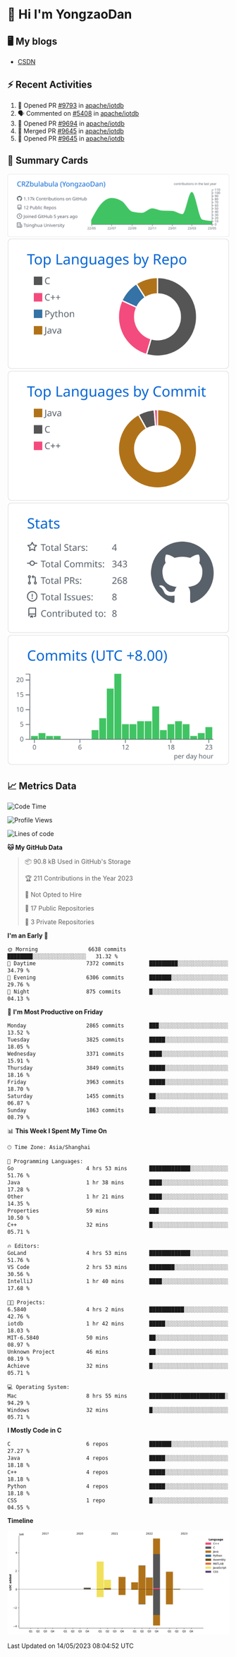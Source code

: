 # 👋 Hi I'm YongzaoDan

## 🖥 My blogs
  + [CSDN](https://blog.csdn.net/CRZbulabula?type=blog)

## ⚡ Recent Activities
<!--START_SECTION:activity-->
1. 💪 Opened PR [#9793](https://github.com/apache/iotdb/pull/9793) in [apache/iotdb](https://github.com/apache/iotdb)
2. 🗣 Commented on [#5408](https://github.com/apache/iotdb/issues/5408) in [apache/iotdb](https://github.com/apache/iotdb)
3. 💪 Opened PR [#9694](https://github.com/apache/iotdb/pull/9694) in [apache/iotdb](https://github.com/apache/iotdb)
4. 🎉 Merged PR [#9645](https://github.com/apache/iotdb/pull/9645) in [apache/iotdb](https://github.com/apache/iotdb)
5. 💪 Opened PR [#9645](https://github.com/apache/iotdb/pull/9645) in [apache/iotdb](https://github.com/apache/iotdb)
<!--END_SECTION:activity-->

## 🎑 Summary Cards

[![](https://raw.githubusercontent.com/CRZbulabula/CRZbulabula/main/profile-summary-card-output/github/0-profile-details.svg)](https://github.com/vn7n24fzkq/github-profile-summary-cards)
[![](https://raw.githubusercontent.com/CRZbulabula/CRZbulabula/main/profile-summary-card-output/github/1-repos-per-language.svg)](https://github.com/vn7n24fzkq/github-profile-summary-cards) [![](https://raw.githubusercontent.com/CRZbulabula/CRZbulabula/main/profile-summary-card-output/github/2-most-commit-language.svg)](https://github.com/vn7n24fzkq/github-profile-summary-cards)
[![](https://raw.githubusercontent.com/CRZbulabula/CRZbulabula/main/profile-summary-card-output/github/3-stats.svg)](https://github.com/vn7n24fzkq/github-profile-summary-cards) [![](https://raw.githubusercontent.com/CRZbulabula/CRZbulabula/main/profile-summary-card-output/github/4-productive-time.svg)](https://github.com/vn7n24fzkq/github-profile-summary-cards)

## 📈 Metrics Data

<!--START_SECTION:waka-->
![Code Time](http://img.shields.io/badge/Code%20Time-117%20hrs%2014%20mins-blue)

![Profile Views](http://img.shields.io/badge/Profile%20Views-6-blue)

![Lines of code](https://img.shields.io/badge/From%20Hello%20World%20I%27ve%20Written-17.7%20million%20lines%20of%20code-blue)

**🐱 My GitHub Data** 

> 📦 90.8 kB Used in GitHub's Storage 
 > 
> 🏆 211 Contributions in the Year 2023
 > 
> 🚫 Not Opted to Hire
 > 
> 📜 17 Public Repositories 
 > 
> 🔑 3 Private Repositories 
 > 
**I'm an Early 🐤** 

```text
🌞 Morning                6638 commits        ████████░░░░░░░░░░░░░░░░░   31.32 % 
🌆 Daytime                7372 commits        █████████░░░░░░░░░░░░░░░░   34.79 % 
🌃 Evening                6306 commits        ███████░░░░░░░░░░░░░░░░░░   29.76 % 
🌙 Night                  875 commits         █░░░░░░░░░░░░░░░░░░░░░░░░   04.13 % 
```
📅 **I'm Most Productive on Friday** 

```text
Monday                   2865 commits        ███░░░░░░░░░░░░░░░░░░░░░░   13.52 % 
Tuesday                  3825 commits        █████░░░░░░░░░░░░░░░░░░░░   18.05 % 
Wednesday                3371 commits        ████░░░░░░░░░░░░░░░░░░░░░   15.91 % 
Thursday                 3849 commits        █████░░░░░░░░░░░░░░░░░░░░   18.16 % 
Friday                   3963 commits        █████░░░░░░░░░░░░░░░░░░░░   18.70 % 
Saturday                 1455 commits        ██░░░░░░░░░░░░░░░░░░░░░░░   06.87 % 
Sunday                   1863 commits        ██░░░░░░░░░░░░░░░░░░░░░░░   08.79 % 
```


📊 **This Week I Spent My Time On** 

```text
🕑︎ Time Zone: Asia/Shanghai

💬 Programming Languages: 
Go                       4 hrs 53 mins       █████████████░░░░░░░░░░░░   51.76 % 
Java                     1 hr 38 mins        ████░░░░░░░░░░░░░░░░░░░░░   17.28 % 
Other                    1 hr 21 mins        ████░░░░░░░░░░░░░░░░░░░░░   14.35 % 
Properties               59 mins             ███░░░░░░░░░░░░░░░░░░░░░░   10.50 % 
C++                      32 mins             █░░░░░░░░░░░░░░░░░░░░░░░░   05.71 % 

🔥 Editors: 
GoLand                   4 hrs 53 mins       █████████████░░░░░░░░░░░░   51.76 % 
VS Code                  2 hrs 53 mins       ████████░░░░░░░░░░░░░░░░░   30.56 % 
IntelliJ                 1 hr 40 mins        ████░░░░░░░░░░░░░░░░░░░░░   17.68 % 

🐱‍💻 Projects: 
6.5840                   4 hrs 2 mins        ███████████░░░░░░░░░░░░░░   42.76 % 
iotdb                    1 hr 42 mins        █████░░░░░░░░░░░░░░░░░░░░   18.03 % 
MIT-6.5840               50 mins             ██░░░░░░░░░░░░░░░░░░░░░░░   08.97 % 
Unknown Project          46 mins             ██░░░░░░░░░░░░░░░░░░░░░░░   08.19 % 
Achieve                  32 mins             █░░░░░░░░░░░░░░░░░░░░░░░░   05.71 % 

💻 Operating System: 
Mac                      8 hrs 55 mins       ████████████████████████░   94.29 % 
Windows                  32 mins             █░░░░░░░░░░░░░░░░░░░░░░░░   05.71 % 
```

**I Mostly Code in C** 

```text
C                        6 repos             ███████░░░░░░░░░░░░░░░░░░   27.27 % 
Java                     4 repos             █████░░░░░░░░░░░░░░░░░░░░   18.18 % 
C++                      4 repos             █████░░░░░░░░░░░░░░░░░░░░   18.18 % 
Python                   4 repos             █████░░░░░░░░░░░░░░░░░░░░   18.18 % 
CSS                      1 repo              █░░░░░░░░░░░░░░░░░░░░░░░░   04.55 % 
```



**Timeline**

![Lines of Code chart](https://raw.githubusercontent.com/CRZbulabula/CRZbulabula/main/assets/bar_graph.png)


 Last Updated on 14/05/2023 08:04:52 UTC
<!--END_SECTION:waka-->

